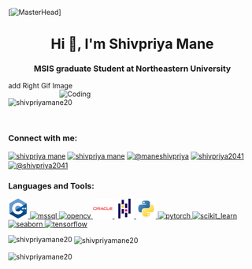 [![MasterHead](https://adyraj.medium.com/neural-network-and-its-use-case-33fb62d131ba)]

<h1 align="center">Hi 👋, I'm Shivpriya Mane</h1>
<h3 align="center">MSIS graduate Student at Northeastern University</h3>
add Right Gif Image
<img align="right" alt="Coding" width="400" src= https://giphy.com/gifs/pudgypenguins-lie-dev-data-doesnt-LaVp0AyqR5bGsC5Cbm">
<p align="left"> <img src="https://komarev.com/ghpvc/?username=shivpriyamane20&label=Profile%20views&color=0e75b6&style=flat" alt="shivpriyamane20" /> </p>

<p align="left"> <a href="https://twitter.com/" target="blank"><img src="https://img.shields.io/twitter/follow/?logo=twitter&style=for-the-badge" alt="" /></a> </p>

<h3 align="left">Connect with me:</h3>
<p align="left">
<a href="https://linkedin.com/in/shivpriya mane" target="blank"><img align="center" src="https://raw.githubusercontent.com/rahuldkjain/github-profile-readme-generator/master/src/images/icons/Social/linked-in-alt.svg" alt="shivpriya mane" height="30" width="40" /></a>
<a href="https://kaggle.com/shivpriya mane" target="blank"><img align="center" src="https://raw.githubusercontent.com/rahuldkjain/github-profile-readme-generator/master/src/images/icons/Social/kaggle.svg" alt="shivpriya mane" height="30" width="40" /></a>
<a href="https://medium.com/@maneshivpriya" target="blank"><img align="center" src="https://raw.githubusercontent.com/rahuldkjain/github-profile-readme-generator/master/src/images/icons/Social/medium.svg" alt="@maneshivpriya" height="30" width="40" /></a>
<a href="https://www.leetcode.com/shivpriya2041" target="blank"><img align="center" src="https://raw.githubusercontent.com/rahuldkjain/github-profile-readme-generator/master/src/images/icons/Social/leet-code.svg" alt="shivpriya2041" height="30" width="40" /></a>
<a href="https://www.hackerearth.com/@shivpriya2041" target="blank"><img align="center" src="https://raw.githubusercontent.com/rahuldkjain/github-profile-readme-generator/master/src/images/icons/Social/hackerearth.svg" alt="@shivpriya2041" height="30" width="40" /></a>
</p>

<h3 align="left">Languages and Tools:</h3>
<p align="left"> <a href="https://www.w3schools.com/cpp/" target="_blank" rel="noreferrer"> <img src="https://raw.githubusercontent.com/devicons/devicon/master/icons/cplusplus/cplusplus-original.svg" alt="cplusplus" width="40" height="40"/> </a> <a href="https://www.microsoft.com/en-us/sql-server" target="_blank" rel="noreferrer"> <img src="https://www.svgrepo.com/show/303229/microsoft-sql-server-logo.svg" alt="mssql" width="40" height="40"/> </a> <a href="https://opencv.org/" target="_blank" rel="noreferrer"> <img src="https://www.vectorlogo.zone/logos/opencv/opencv-icon.svg" alt="opencv" width="40" height="40"/> </a> <a href="https://www.oracle.com/" target="_blank" rel="noreferrer"> <img src="https://raw.githubusercontent.com/devicons/devicon/master/icons/oracle/oracle-original.svg" alt="oracle" width="40" height="40"/> </a> <a href="https://pandas.pydata.org/" target="_blank" rel="noreferrer"> <img src="https://raw.githubusercontent.com/devicons/devicon/2ae2a900d2f041da66e950e4d48052658d850630/icons/pandas/pandas-original.svg" alt="pandas" width="40" height="40"/> </a> <a href="https://www.python.org" target="_blank" rel="noreferrer"> <img src="https://raw.githubusercontent.com/devicons/devicon/master/icons/python/python-original.svg" alt="python" width="40" height="40"/> </a> <a href="https://pytorch.org/" target="_blank" rel="noreferrer"> <img src="https://www.vectorlogo.zone/logos/pytorch/pytorch-icon.svg" alt="pytorch" width="40" height="40"/> </a> <a href="https://scikit-learn.org/" target="_blank" rel="noreferrer"> <img src="https://upload.wikimedia.org/wikipedia/commons/0/05/Scikit_learn_logo_small.svg" alt="scikit_learn" width="40" height="40"/> </a> <a href="https://seaborn.pydata.org/" target="_blank" rel="noreferrer"> <img src="https://seaborn.pydata.org/_images/logo-mark-lightbg.svg" alt="seaborn" width="40" height="40"/> </a> <a href="https://www.tensorflow.org" target="_blank" rel="noreferrer"> <img src="https://www.vectorlogo.zone/logos/tensorflow/tensorflow-icon.svg" alt="tensorflow" width="40" height="40"/> </a> </p>

<p><img align="left" src="https://github-readme-stats.vercel.app/api/top-langs?username=shivpriyamane20&show_icons=true&locale=en&layout=compact" alt="shivpriyamane20" /></p>

<p>&nbsp;<img align="center" src="https://github-readme-stats.vercel.app/api?username=shivpriyamane20&show_icons=true&locale=en" alt="shivpriyamane20" /></p>

<p><img align="center" src="https://github-readme-streak-stats.herokuapp.com/?user=shivpriyamane20&" alt="shivpriyamane20" /></p>
